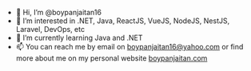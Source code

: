 - 👋 Hi, I’m @boypanjaitan16
- 👀 I’m interested in .NET, Java, ReactJS, VueJS, NodeJS, NestJS, Laravel, DevOps, etc
- 🌱 I’m currently learning Java and .NET
- 📫 You can reach me by email on boypanjaitan16@yahoo.com or find more about me on my personal website [boypanjaitan.com](https://www.boypanjaitan.com)

<!---
boypanjaitan16/boypanjaitan16 is a ✨ special ✨ repository because its `README.md` (this file) appears on your GitHub profile.
You can click the Preview link to take a look at your changes.
--->
